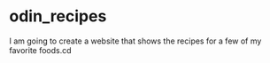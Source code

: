 # odin_recipes
I am going to create a website that shows the recipes for a few of my favorite foods.cd 